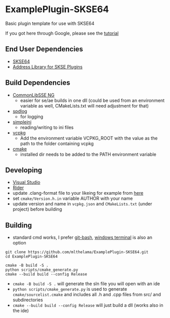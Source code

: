 # ExamplePlugin-SKSE64
Basic plugin template for use with SKSE64

If you got here through Google, please see the [tutorial](https://github.com/Ryan-rsm-McKenzie/CommonLibSSE/wiki)

## End User Dependencies
* [SKSE64](https://skse.silverlock.org/)
* [Address Library for SKSE Plugins](https://www.nexusmods.com/skyrimspecialedition/mods/32444)

## Build Dependencies
* [CommonLibSSE NG](https://github.com/CharmedBaryon/CommonLibSSE-NG) 
  - easier for se/ae builds in one dll (could be used from an environment variable as well, CMakeLists.txt will need adjustment for that)
* [spdlog](https://github.com/gabime/spdlog) 
  - for logging
* [simpleini](https://github.com/brofield/simpleini) 
  - reading/writing to ini files
* [vcpkg](https://github.com/microsoft/vcpkg) 
  - Add the environment variable VCPKG_ROOT with the value as the path to the folder containing vcpkg
* [cmake](https://cmake.org) 
  - installed dir needs to be added to the PATH environment variable

## Developing
* [Visual Studio](https://visualstudio.microsoft.com/)
* [Rider](https://www.jetbrains.com/rider/)
* update .clang-format file to your likeing for example from [here](https://zed0.co.uk/clang-format-configurator/)
* set `cmake/Version.h.in` variable AUTHOR with your name
* update version and name in `vcpkg.json` and `CMakeLists.txt` (under project) before building


## Building
* standard cmd works, I prefer [git-bash](https://gitforwindows.org/), [windows terminal](https://github.com/microsoft/terminal) is also an option
```
git clone https://github.com/mlthelama/ExamplePlugin-SKSE64.git
cd ExamplePlugin-SKSE64

cmake -B build -S .
python scripts/cmake_generate.py 
cmake --build build --config Release
```
* `cmake -B build -S .` will generate the sln file you will open with an ide
* `python scripts/cmake_generate.py` is used to generate `cmake/sourcelist.cmake` and includes all .h and .cpp files from src/ and subdirectories
* `cmake --build build --config Release` will just build a dll (works also in the ide)
